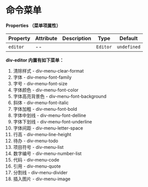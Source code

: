 # 命令菜单
**Properties （菜单项属性）** 

| Property | Attribute | Description | Type     | Default     |
| -------- | --------- | ----------- | -------- | ----------- |
| `editor` | --        |             | `Editor` | `undefined` |

**div-editor 内置有如下菜单：**
1. 清除样式 - div-menu-clear-format
2. 字体 - div-menu-font-family
3. 字号 - div-menu-font-size
4. 字体颜色 - div-menu-font-color
5. 字体高亮背景色 - div-menu-font-background
6. 斜体 - div-menu-font-italic
7. 字体加粗 - div-menu-font-bold
8. 字体中划线 - div-menu-font-delline
9. 字体下划线 - div-menu-font-underline
10. 字体间距 - div-menu-letter-space
11. 行高 - div-menu-line-height
12. 待办 - div-menu-todo
13. 项目符号 - div-menu-list
14. 数字编号 - div-menu-number-list
15. 代码 - div-menu-code
16. 引用 - div-menu-quote
17. 分割线 - div-menu-divider
18. 插入图片 - div-menu-image
